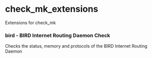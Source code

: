 check_mk_extensions
===================

Extensions for check_mk

### bird - BIRD Internet Routing Daemon Check
Checks the status, memory and protocols of the BIRD Internet Routing Daemon
